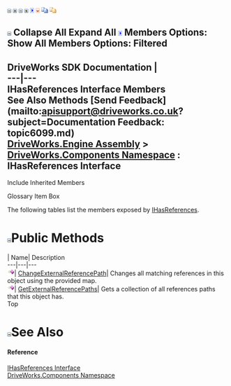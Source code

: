![](dotnetimages/collapse.gif) ![](dotnetimages/expand.gif) ![](dotnetimages/collapse.gif) ![](dotnetimages/expand.gif) ![](dotnetimages/drpdown.gif) ![](dotnetimages/drpdown_orange.gif) ![](dotnetimages/copycode.gif) ![](dotnetimages/copycodeHighlight.gif)

![](dotnetimages/collapse.gif) Collapse All Expand All ![](dotnetimages/drpdown.gif) Members Options: Show All  Members Options: Filtered   
---  
DriveWorks SDK Documentation  |   
---|---  
IHasReferences Interface Members   
See Also Methods [Send Feedback](mailto:apisupport@driveworks.co.uk?subject=Documentation Feedback: topic6099.md)  
[DriveWorks.Engine Assembly](topic2156.md) > [DriveWorks.Components Namespace](topic6089.md) : IHasReferences Interface  
---  
  
Include Inherited Members    


Glossary Item Box

The following tables list the members exposed by [IHasReferences](topic6099.md).

# ![](dotnetimages/collapse.gif)Public Methods

| Name| Description  
---|---|---  
![ Method](dotnetimages/Method.gif)| [ChangeExternalReferencePath](topic6104.md)| Changes all matching references in this object using the provided map.   
![ Method](dotnetimages/Method.gif)| [GetExternalReferencePaths](topic6105.md)| Gets a collection of all references paths that this object has.   
Top

# ![](dotnetimages/collapse.gif)See Also

#### Reference

[IHasReferences Interface](topic6099.md)   
[DriveWorks.Components Namespace](topic6089.md)


